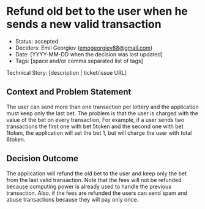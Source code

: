 # Refund old bet to the user when he sends a new valid transaction

- Status: accepted
- Deciders: Emil Georgiev (emogeorgiev88@gmail.com)
- Date: [YYYY-MM-DD when the decision was last updated] <!-- optional. To customize the ordering without relying on Git creation dates and filenames -->
- Tags: [space and/or comma separated list of tags] <!-- optional -->

Technical Story: [description | ticket/issue URL] <!-- optional -->

## Context and Problem Statement

The user can send more than one transaction per lottery and the application must keep only the last bet. The problem is that the user is charged with the value of the bet on every transaction, For example, if a user sends two transactions the first one with bet 5token and the second one with bet 1token, the application will set the bet 1, but will charge the user with total 6token.

## Decision Outcome

The application will refund the old bet to the user and keep only the bet from the last valid transaction. Note that the fees will not be refunded because computing power is already used to handle the previous transaction. Also, if the fees are refunded the users can send spam and abuse transactions because they will pay only once.

